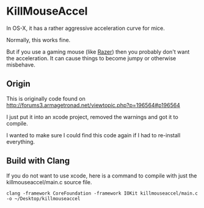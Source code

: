 # KillMouseAccel

In OS-X, it has a rather aggressive acceleration curve for mice.

Normally, this works fine.

But if you use a gaming mouse (like [Razer](http://www.razerzone.com/)) then you probably don't want the acceleration.  It can cause things to become jumpy or otherwise misbehave.

## Origin

This is originally code found on http://forums3.armagetronad.net/viewtopic.php?p=196564#p196564

I just put it into an xcode project, removed the warnings and got it to compile.

I wanted to make sure I could find this code again if I had to re-install everything.

## Build with Clang

If you do not want to use xcode, here is a command to compile with just the killmouseaccel/main.c source file.

```
clang -framework CoreFoundation -framework IOKit killmouseaccel/main.c -o ~/Desktop/killmouseaccel
```
